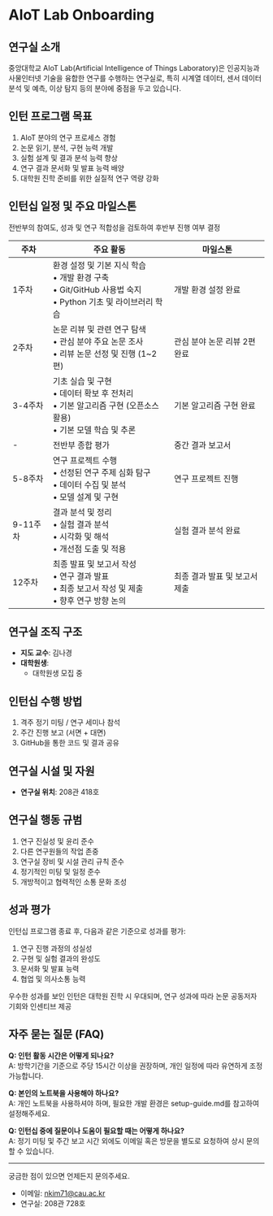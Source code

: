 # AIoT Lab Onboarding

## 연구실 소개

중앙대학교 AIoT Lab(Artificial Intelligence of Things Laboratory)은 인공지능과 사물인터넷 기술을 융합한 연구를 수행하는 연구실로, 특히 시계열 데이터, 센서 데이터 분석 및 예측, 이상 탐지 등의 분야에 중점을 두고 있습니다.

## 인턴 프로그램 목표

1. AIoT 분야의 연구 프로세스 경험
2. 논문 읽기, 분석, 구현 능력 개발
3. 실험 설계 및 결과 분석 능력 향상
4. 연구 결과 문서화 및 발표 능력 배양
5. 대학원 진학 준비를 위한 실질적 연구 역량 강화

## 인턴십 일정 및 주요 마일스톤
전반부의 참여도, 성과 및 연구 적합성을 검토하여 후반부 진행 여부 결정

| 주차 | 주요 활동 | 마일스톤 |
|------|----------|----------|
| 1주차 | 환경 설정 및 기본 지식 학습<br>• 개발 환경 구축<br>• Git/GitHub 사용법 숙지<br>• Python 기초 및 라이브러리 학습 | 개발 환경 설정 완료 |
| 2주차 | 논문 리뷰 및 관련 연구 탐색<br>• 관심 분야 주요 논문 조사<br>• 리뷰 논문 선정 및 진행 (1~2편) | 관심 분야 논문 리뷰 2편 완료 |
| 3-4주차 | 기초 실습 및 구현<br>• 데이터 확보 후 전처리<br>• 기본 알고리즘 구현 (오픈소스 활용)<br>• 기본 모델 학습 및 추론 | 기본 알고리즘 구현 완료 |
| - | 전반부 종합 평가 | 중간 결과 보고서 |
| 5-8주차 | 연구 프로젝트 수행<br>• 선정된 연구 주제 심화 탐구<br>• 데이터 수집 및 분석<br>• 모델 설계 및 구현 | 연구 프로젝트 진행 |
| 9-11주차 | 결과 분석 및 정리<br>• 실험 결과 분석<br>• 시각화 및 해석<br>• 개선점 도출 및 적용 | 실험 결과 분석 완료 |
| 12주차 | 최종 발표 및 보고서 작성<br>• 연구 결과 발표<br>• 최종 보고서 작성 및 제출<br>• 향후 연구 방향 논의 | 최종 결과 발표 및 보고서 제출 |


## 연구실 조직 구조

* **지도 교수**: 김나경
* **대학원생**: 
  * 대학원생 모집 중

## 인턴십 수행 방법

1. 격주 정기 미팅 / 연구 세미나 참석
2. 주간 진행 보고 (서면 + 대면)
3. GitHub을 통한 코드 및 결과 공유

## 연구실 시설 및 자원

* **연구실 위치**: 208관 418호

## 연구실 행동 규범

1. 연구 진실성 및 윤리 준수
2. 다른 연구원들의 작업 존중
3. 연구실 장비 및 시설 관리 규칙 준수
4. 정기적인 미팅 및 일정 준수
5. 개방적이고 협력적인 소통 문화 조성

## 성과 평가

인턴십 프로그램 종료 후, 다음과 같은 기준으로 성과를 평가:

1. 연구 진행 과정의 성실성
2. 구현 및 실험 결과의 완성도
3. 문서화 및 발표 능력
4. 협업 및 의사소통 능력

우수한 성과를 보인 인턴은 대학원 진학 시 우대되며, 연구 성과에 따라 논문 공동저자 기회와 인센티브 제공

## 자주 묻는 질문 (FAQ)

**Q: 인턴 활동 시간은 어떻게 되나요?**  
A: 방학기간을 기준으로 주당 15시간 이상을 권장하며, 개인 일정에 따라 유연하게 조정 가능합니다.

**Q: 본인의 노트북을 사용해야 하나요?**  
A: 개인 노트북을 사용하셔야 하며, 필요한 개발 환경은 setup-guide.md를 참고하여 설정해주세요.

**Q: 인턴십 중에 질문이나 도움이 필요할 때는 어떻게 하나요?**  
A: 정기 미팅 및 주간 보고 시간 외에도 이메일 혹은 방문을 별도로 요청하여 상시 문의할 수 있습니다.

---

궁금한 점이 있으면 언제든지 문의주세요.
- 이메일: nkim71@cau.ac.kr
- 연구실: 208관 728호